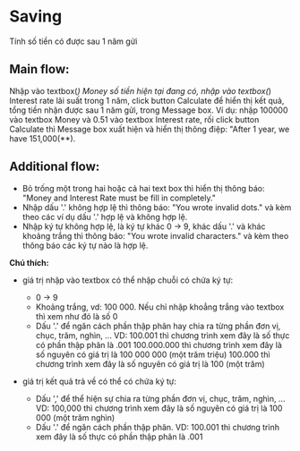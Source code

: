 # Saving
Tính số tiền có được sau 1 năm gửi

## Main flow:
Nhập vào textbox(*) Money số tiền hiện tại đang có, nhập vào textbox(*) Interest rate lãi suất trong 1 năm,
click button Calculate để hiển thị kết quả, tổng tiền nhận được sau 1 năm gửi, trong Message box.
Ví dụ: nhập 100000 vào textbox Money và 0.51 vào textbox Interest rate, rối click button Calculate thì
Message box xuất hiện và hiển thị thông điệp: "After 1 year, we have 151,000(**).

## Additional flow:
- Bỏ trống một trong hai hoặc cả hai text box thì hiển thị thông báo: "Money and Interest Rate must be fill in completely."
- Nhập dấu '.' không hợp lệ thì thông báo: "You wrote invalid dots." và kèm theo các ví dụ dấu '.' hợp lệ và không hợp lệ.
- Nhập ký tự không hợp lệ, là ký tự khác 0 -> 9, khác dấu '.' và khác khoảng trắng thì thông báo:
	"You wrote invalid characters." và kèm theo thông báo các ký tự nào là hợp lệ.

**Chú thích:**  
- giá trị nhập vào textbox có thể nhập chuỗi có chứa ký tự:
	+ 0 -> 9
	+ Khoảng trắng, vd: 100 000. Nếu chỉ nhập khoẳng trắng vào textbox thì xem như đó là số 0
	+ Dấu '.' để ngăn cách phần thập phân hay chia ra từng phần đơn vị, chục, trăm, nghìn, ...
		VD: 100.001 thì chương trình xem đây là số thực có phần thập phân là .001
		    100.000.000 thì chương trình xem đây là số nguyên có giá trị là 100 000 000 (một trăm triệu)
		    100.000 thì chương trình xem đây là số nguyên có giá trị là 100 (một trăm)

- giá trị kết quả trả về có thể có chứa ký tự:
	+ Dấu ',' để thể hiện sự chia ra từng phần đơn vị, chục, trăm, nghìn, ...
		VD: 100,000 thì chương trình xem đây là số nguyên có giá trị là 100 000 (một trăm nghìn)
	+ Dấu '.' để ngăn cách phần thập phân.
		VD: 100.001 thì chương trình xem đây là số thực có phần thập phân là .001
